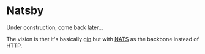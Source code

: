 # Natsby

Under construction, come back later...

The vision is that it's basically [gin](https://github.com/gin-gonic/gin) but with [NATS](https://nats.io/) as the backbone instead of HTTP.

